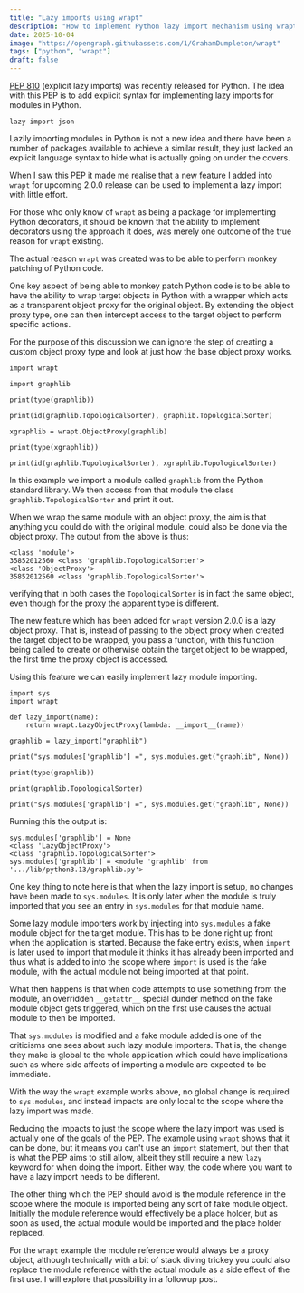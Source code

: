 ```yaml
---
title: "Lazy imports using wrapt"
description: "How to implement Python lazy import mechanism using wrapt."
date: 2025-10-04
image: "https://opengraph.githubassets.com/1/GrahamDumpleton/wrapt"
tags: ["python", "wrapt"]
draft: false
---
```


[PEP 810](https://peps.python.org/pep-0810/) (explicit lazy imports) was recently released for Python. The idea with this PEP is to add explicit syntax for implementing lazy imports for modules in Python.

```
lazy import json
```

Lazily importing modules in Python is not a new idea and there have been a number of packages available to achieve a similar result, they just lacked an explicit language syntax to hide what is actually going on under the covers.

When I saw this PEP it made me realise that a new feature I added into `wrapt` for upcoming 2.0.0 release can be used to implement a lazy import with little effort.

For those who only know of `wrapt` as being a package for implementing Python decorators, it should be known that the ability to implement decorators using the approach it does, was merely one outcome of the true reason for `wrapt` existing.

The actual reason `wrapt` was created was to be able to perform monkey patching of Python code.

One key aspect of being able to monkey patch Python code is to be able to have the ability to wrap target objects in Python with a wrapper which acts as a transparent object proxy for the original object. By extending the object proxy type, one can then intercept access to the target object to perform specific actions.

For the purpose of this discussion we can ignore the step of creating a custom object proxy type and look at just how the base object proxy works.

```
import wrapt

import graphlib

print(type(graphlib))

print(id(graphlib.TopologicalSorter), graphlib.TopologicalSorter)

xgraphlib = wrapt.ObjectProxy(graphlib)

print(type(xgraphlib))

print(id(graphlib.TopologicalSorter), xgraphlib.TopologicalSorter)
```

In this example we import a module called `graphlib` from the Python standard library. We then access from that module the class `graphlib.TopologicalSorter` and print it out.

When we wrap the same module with an object proxy, the aim is that anything you could do with the original module, could also be done via the object proxy. The output from the above is thus:

```
<class 'module'>
35852012560 <class 'graphlib.TopologicalSorter'>
<class 'ObjectProxy'>
35852012560 <class 'graphlib.TopologicalSorter'>
```

verifying that in both cases the `TopologicalSorter` is in fact the same object, even though for the proxy the apparent type is different.

The new feature which has been added for `wrapt` version 2.0.0 is a lazy object proxy. That is, instead of passing to the object proxy when created the target object to be wrapped, you pass a function, with this function being called to create or otherwise obtain the target object to be wrapped, the first time the proxy object is accessed.

Using this feature we can easily implement lazy module importing.

```
import sys
import wrapt

def lazy_import(name):
    return wrapt.LazyObjectProxy(lambda: __import__(name))

graphlib = lazy_import("graphlib")

print("sys.modules['graphlib'] =", sys.modules.get("graphlib", None))

print(type(graphlib))

print(graphlib.TopologicalSorter)

print("sys.modules['graphlib'] =", sys.modules.get("graphlib", None))
```

Running this the output is:

```
sys.modules['graphlib'] = None
<class 'LazyObjectProxy'>
<class 'graphlib.TopologicalSorter'>
sys.modules['graphlib'] = <module 'graphlib' from '.../lib/python3.13/graphlib.py'>
```

One key thing to note here is that when the lazy import is setup, no changes have been made to `sys.modules`. It is only later when the module is truly imported that you see an entry in `sys.modules` for that module name.

Some lazy module importers work by injecting into `sys.modules` a fake module object for the target module. This has to be done right up front when the application is started. Because the fake entry exists, when `import` is later used to import that module it thinks it has already been imported and thus what is added to into the scope where `import` is used is the fake module, with the actual module not being imported at that point.

What then happens is that when code attempts to use something from the module, an overridden `__getattr__` special dunder method on the fake module object gets triggered, which on the first use causes the actual module to then be imported.

That `sys.modules` is modified and a fake module added is one of the criticisms one sees about such lazy module importers. That is, the change they make is global to the whole application which could have implications such as where side affects of importing a module are expected to be immediate.

With the way the `wrapt` example works above, no global change is required to `sys.modules`, and instead impacts are only local to the scope where the lazy import was made.

Reducing the impacts to just the scope where the lazy import was used is actually one of the goals of the PEP. The example using `wrapt` shows that it can be done, but it means you can't use an `import` statement, but then that is what the PEP aims to still allow, albeit they still require a new `lazy` keyword for when doing the import. Either way, the code where you want to have a lazy import needs to be different.

The other thing which the PEP should avoid is the module reference in the scope where the module is imported being any sort of fake module object. Initially the module reference would effectively be a place holder, but as soon as used, the actual module would be imported and the place holder replaced.

For the `wrapt` example the module reference would always be a proxy object, although technically with a bit of stack diving trickey you could also replace the module reference with the actual module as a side effect of the first use. I will explore that possibility in a followup post.
